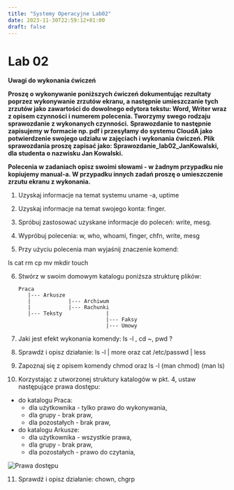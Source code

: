 ```yaml
---
title: "Systemy Operacyjne Lab02"
date: 2023-11-30T22:59:12+01:00
draft: false
---
```

# Lab 02

**Uwagi do wykonania ćwiczeń**

**Proszę o wykonywanie poniższych ćwiczeń dokumentując rezultaty poprzez wykonywanie zrzutów ekranu, a następnie umieszczanie tych zrzutów jako zawartości do dowolnego edytora tekstu: Word, Writer wraz z opisem czynności i numerem polecenia. Tworzymy swego rodzaju sprawozdanie z wykonanych czynności.**
**Sprawozdanie to następnie zapisujemy w formacie np. pdf i przesyłamy do systemu CloudA jako potwierdzenie swojego udziału w zajęciach i wykonania ćwiczeń. Plik sprawozdania proszę zapisać jako: Sprawozdanie_lab02_JanKowalski, dla studenta o nazwisku Jan Kowalski.**

**Polecenia w zadaniach opisz swoimi słowami - w żadnym przypadku nie kopiujemy manual-a. W przypadku innych zadań proszę o umieszczenie zrzutu ekranu z wykonania.**

1. Uzyskaj informacje na temat systemu uname -a, uptime

2. Uzyskaj informacje na temat swojego konta: finger. 
 
3. Spróbuj zastosować uzyskane informacje do poleceń: write, mesg.

4. Wypróbuj polecenia: w, who, whoami, finger, chfn, write, mesg

5. Przy użyciu polecenia man wyjaśnij znaczenie komend: 
 
ls cat rm cp mv mkdir touch


<div style="page-break-after: always;"></div>


6. Stwórz w swoim domowym katalogu poniższa strukturę plików:

       Praca
          |--- Arkusze
          |            |--- Archiwum
          |            |--- Rachunki
          |--- Teksty              |
                                   |--- Faksy
                                   |--- Umowy

 
7. Jaki jest efekt wykonania komendy: ls -l , cd ~, pwd ?

8. Sprawdź i opisz działanie: ls -l | more oraz cat /etc/passwd | less

9. Zapoznaj się z opisem komendy chmod oraz ls -l (man chmod) (man ls)

10. Korzystając z utworzonej struktury katalogów w pkt. 4, ustaw następujące prawa dostępu:

* do katalogu Praca:
   * dla użytkownika - tylko prawo do wykonywania,
   * dla grupy - brak praw,
   * dla pozostałych - brak praw,
* do katalogu Arkusze:
   * dla użytkownika - wszystkie prawa,
   * dla grupy - brak praw,
   * dla pozostałych - prawo do czytania,

![Prawa dostępu](prawa_dostepu.png)

11. Sprawdź i opisz działanie: chown, chgrp